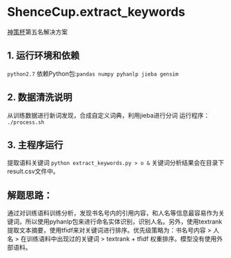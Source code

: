 # ShenceCup.extract_keywords

[神策杯](http://www.dcjingsai.com/common/cmpt/%E2%80%9C%E7%A5%9E%E7%AD%96%E6%9D%AF%E2%80%9D2018%E9%AB%98%E6%A0%A1%E7%AE%97%E6%B3%95%E5%A4%A7%E5%B8%88%E8%B5%9B_%E8%B5%9B%E4%BD%93%E4%B8%8E%E6%95%B0%E6%8D%AE.html)第五名解决方案

## 1. 运行环境和依赖
```python2.7```
依赖Python包:```pandas numpy pyhanlp jieba gensim```

## 2. 数据清洗说明
从训练数据进行新词发现，合成自定义词典，利用jieba进行分词
运行程序： ```./process.sh```

## 3. 主程序运行
提取语料关键词
```python extract_keywords.py > o &```
关键词分析结果会在目录下result.csv文件中。


## 解题思路：
通过对训练语料训练分析，发现书名号内的引用内容，和人名等信息最容易作为关键词，所以使用pyhanlp包来进行命名实体识别，识别人名。另外，使用textrank提取文本摘要，使用tfidf来对关键词进行排序。优先级策略为：书名号内容 > 人名 > 在训练语料中出现过的关键词 > textrank + tfidf 权重排序。模型没有使用外部语料。
